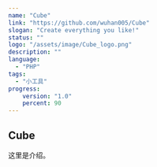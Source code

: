 ```yaml
---
name: "Cube"
link: "https://github.com/wuhan005/Cube"
slogan: "Create everything you like!"
status: ""
logo: "/assets/image/Cube_logo.png"
description: ""
language:
  - "PHP"
tags:
  - "小工具"
progress: 
    version: "1.0"
    percent: 90
---
```


## Cube 
这里是介绍。
